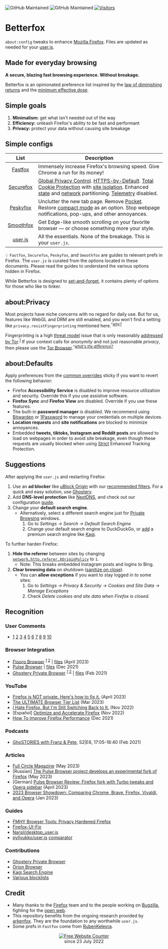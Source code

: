 ![GitHub Maintained](https://img.shields.io/badge/open%20source-yes-orange)
![GitHub Maintained](https://img.shields.io/badge/maintained-yes-yellow)
[![Visitors](https://hits.seeyoufarm.com/api/count/incr/badge.svg?url=https%3A%2F%2Fgithub.com%2Fyokoffing%2FBetter-Fox&count_bg=%2379C83D&title_bg=%23555555&icon=&icon_color=%23E7E7E7&title=visitors&edge_flat=false)](https://hits.seeyoufarm.com)

# Betterfox
`about:config` tweaks to enhance [Mozilla Firefox](https://www.mozilla.org/en-US/firefox/new/ "Firefox Homepage"). Files are updated as needed for your [user.js](http://kb.mozillazine.org/User.js_file).

## Made for everyday browsing
**A secure, blazing fast browsing experience. Without breakage.**

Betterfox is an opinionated preference list inspired by the [law of diminishing returns](https://pmctraining.com/site/wp-content/uploads/2018/04/Law-of-Diminishing-Returns-CHART.png) and the [minimum effective dose](https://medium.com/the-mission/less-is-more-the-minimum-effective-dose-e6d56625931e).

## Simple goals
1) **Minimalism:** get what isn't needed out of the way
2) **Efficiency:** unleash Firefox's ability to be fast and performant
3) **Privacy:** protect your data without causing site breakage

## Simple configs

| List      | Description |
|:---------:|-------------|
| [Fastfox](https://github.com/yokoffing/Betterfox/blob/main/Fastfox.js)   | Immensely increase Firefox's browsing speed. Give Chrome a run for its money!|
| [Securefox](https://github.com/yokoffing/Betterfox/blob/main/Securefox.js) | [Global Privacy Control](https://blog.mozilla.org/netpolicy/2021/10/28/implementing-global-privacy-control/). [HTTPS-by-Default](https://blog.mozilla.org/security/2021/08/10/firefox-91-introduces-https-by-default-in-private-browsing/). [Total Cookie Protection](https://blog.mozilla.org/security/2021/02/23/total-cookie-protection/) with [site isolation](https://blog.mozilla.org/security/2021/05/18/introducing-site-isolation-in-firefox/). Enhanced [state](https://developer.mozilla.org/en-US/docs/Web/Privacy/State_Partitioning) and [network](https://blog.mozilla.org/security/2021/01/26/supercookie-protections/) partitioning. [Telemetry](https://github.com/yokoffing/Betterfox/blob/e66a549985f6b0db4b14226904b8c09eaaea998f/Securefox.js#L1262-L1265) disabled. |
| [Peskyfox](https://github.com/yokoffing/Betterfox/blob/main/Peskyfox.js)  | Unclutter the new tab page. Remove [Pocket](https://support.mozilla.org/en-US/kb/what-pocket). Restore [compact mode](https://support.mozilla.org/en-US/kb/compact-mode-workaround-firefox) as an option. Stop webpage notifications, pop-ups, and other annoyances. |
| [Smoothfox](https://github.com/yokoffing/Betterfox/blob/main/Smoothfox.js) | Get Edge-like smooth scrolling on your favorite browser — or choose something more your style. |
| [user.js](https://github.com/yokoffing/Betterfox/blob/main/user.js) | All the essentials. None of the breakage. This is your `user.js`. |

:bulb: `Fastfox`, `Securefox`, `Peskyfox`, and `Smoothfox` are guides to relevant prefs in Firefox. The `user.js` is curated from the options located in these documents. Please read the guides to understand the various options hidden in Firefox.

While Betterfox is designed to [set-and-forget](https://glosbe.com/en/en/set-and-forget), it contains plenty of options for those who like to tinker.

## about:Privacy
Most projects have niche concerns with no regard for daily use. But for us, features like WebGL and DRM are still enabled, and you won't find a setting like `privacy.resistFingerprinting` mentioned here.<sup>^[*why?*](https://old.reddit.com/r/firefox/comments/wuqpgi/are_there_any_aboutconfig_tweaks_to_get_smooth/ile3whx/?context=3)</sup>

Fingerprinting is a high [threat model](https://thenewoil.org/en/guides/prologue/threatmodel/) issue that is only reasonably [addressed by Tor](https://github.com/arkenfox/user.js/wiki/3.3-Overrides-%5BTo-RFP-or-Not%5D).<sup>[1](https://youtu.be/5NrbdO4yWek?t=4334)</sup> If your context calls for _anonymity_ and not just reasonable _privacy_, then please use the [Tor Browser](https://www.torproject.org).<sup>^[*what's the difference?*](https://thenewoil.org/en/guides/prologue/secprivanon/)</sup> 

## about:Defaults
Apply preferences from the [common overrides](https://github.com/yokoffing/Betterfox/issues/87) sticky if you want to revert the following behavior:
* Firefox **Accessibility Service** is disabled to improve resource utilization and security. Override this if you use assistive software.
* **Firefox Sync** and **Firefox View** are disabled. Override if you use these features.
* The built-in **password manager** is disabled. We recommend using [Bitwarden](https://addons.mozilla.org/en-US/firefox/addon/bitwarden-password-manager/) or [1Password](https://addons.mozilla.org/en-US/firefox/addon/1password-x-password-manager) to manage your credentials on multiple devices.
* **Location requests** and **site notifications** are blocked to minimize annoyances.
* Embedded **tweets, tiktoks, Instagram and Reddit posts** are allowed to load on webpages in order to avoid site breakage, even though these requests are usually blocked when using [Strict](https://support.mozilla.org/en-US/kb/enhanced-tracking-protection-firefox-desktop#w_strict-enhanced-tracking-protection) Enhanced Tracking Protection.

## Suggestions
After applying the `user.js` and restarting Firefox:
1) Use an **ad blocker** like [uBlock Origin](https://addons.mozilla.org/blog/ublock-origin-everything-you-need-to-know-about-the-ad-blocker/) with our [recommended filters](https://github.com/yokoffing/filterlists#guidelines). For a quick and easy solution, use [Ghostery](https://addons.mozilla.org/en-US/firefox/addon/ghostery/).
2) Add **DNS-level protection** like [NextDNS](https://nextdns.io/?from=xujj63g5), and check out our configuration [guide](https://github.com/yokoffing/NextDNS-Config).
3) Change your **default search engine**.
   * Alternatively, select a different search engine just for [Private Browsing](https://support.mozilla.org/en-US/kb/private-browsing-use-firefox-without-history) windows.
      1) Go to *Settings → Search → Default Search Engine*
      2) Change your default search engine to DuckDuckGo, or [add](https://github.com/yokoffing/Betterfox/blob/04c3184359c83d7b58411c3b68f40f3e9d95c373/Securefox.js#L600-L604) a premium search engine like [Kagi](https://kagi.com/).

To further harden Firefox:
1) **Hide the referrer** between sites by changing [`network.http.referer.XOriginPolicy`](https://github.com/yokoffing/Betterfox/blob/e66a549985f6b0db4b14226904b8c09eaaea998f/Securefox.js#L982-L991) to `1`.
   * Note: This breaks embedded Instagram posts and logins to Bing.
2) **Clear browsing data** on shutdown ([sanitize on close](https://github.com/yokoffing/Betterfox/blob/99f2e860633f307781ddb73d792358ad1bec6af5/Securefox.js#L409-L434)).
   * You can **allow exceptions** if you want to stay logged in to some sites:
      1) Go to *Settings → Privacy & Security → Cookies and Site Data → Manage Exceptions*
      2) Check *Delete cookies and site data when Firefox is closed*.


## Recognition
### User Comments
- [1](https://old.reddit.com/r/browsers/comments/y7w57n/which_browser_do_you_use_on_your_devices/it30hqi/?context=3)
[2](https://old.reddit.com/r/firefox/comments/z5auzi/firefox_not_properly_usingrecognizing_gpu_poor/iy36hyz)
[3](https://old.reddit.com/r/firefox/comments/1030fri/why_does_firefox_feel_slowchoppy/j2wu4ow/)
[4](https://old.reddit.com/r/pcmasterrace/comments/zwioe1/what_browser_will_you_be_using_in_2023_please/j1wmbxo/)
[5](https://old.reddit.com/r/firefox/comments/zodxzx/performance_optimizations_for_firefox/j0memta/?context=2)
[6](https://old.reddit.com/r/browsers/comments/106qwyk/in_contrast_to_previous_post_what_do_you_like/j3irpx0/?context=2)
[7](https://old.reddit.com/r/firefox/comments/115va7d/list_of_aboutconfiguserjs_privacy_tweaks/j9700bc/?context=2)
[8](https://old.reddit.com/r/browsers/comments/11q6je7/is_block_or_snoof_browser_fingerprint_better/jc2mhcx/?context=2)
[9](https://old.reddit.com/r/browsers/comments/139h4my/suggestion_for_finding_3_good_privacy_focus/jj3n3qn/?context=2)
[10](https://old.reddit.com/r/MozillaFirefox/comments/15cc1vk/about_changes_in_aboutconfig/jtyx910/?context=3)

### Browser Integration
* [Floorp Browser](https://github.com/Floorp-Projects/Floorp#-betterfox) <sup>[1](https://github.com/Floorp-Projects/Floorp/issues/233#issuecomment-1543557167) [2](https://blog.ablaze.one/3135/2023-04-01/)</sup> | [files](https://github.com/Floorp-Projects/Floorp/blob/f63e87016d88535aafa2b57d690442b9a69cbaa5/toolkit/content/license.html#L200-L224) (April 2023)
* [Pulse Browser](https://github.com/pulse-browser/browser#%EF%B8%8F-credits) | [files](https://github.com/pulse-browser/browser/tree/alpha/src/browser/app/profile) (Dec 2021)
* [Ghostery Private Browser](https://github.com/ghostery/user-agent-desktop#community) <sup>[1](https://web.archive.org/web/20210509171835/https://www.ghostery.com/ghostery-dawn-update-more/) [2](https://web.archive.org/web/20210921114333/https://www.ghostery.com/ghostery-dawn-product-update/)</sup> | [files](https://github.com/ghostery/user-agent-desktop/tree/main/brands/ghostery/branding/pref) (Feb 2021)

### YouTube
* [Firefox is NOT private. Here's how to fix it.](https://youtu.be/Fr8UFJzpNls) (April 2023)
* [The ULTIMATE Browser Tier List](https://youtu.be/j5r6jFE8gic) (Mar 2023)
* [I Hate Firefox. But I'm Still Switching Back to It.](https://youtu.be/w0SJFED5xK0?t=220) (Nov 2022)
* [Español] [Optimize and Accelerate Firefox](https://www.youtube.com/watch?v=3XtoONmq5_Q) (Nov 2022) 
* [How To Improve Firefox Performance](https://www.youtube.com/watch?v=N8IOJiOFVEk) (Dec 2021)
    
### Podcasts
* [GhoSTORIES with Franz & Pete](https://anchor.fm/ghostories/episodes/S2E6-We-Talking-Ghostery-Dawn----Again-er0q02/a-a4o5vmh), S2|E6, 17:05-18:40 (Feb 2021)
    
### Articles
* [Full Circle Magazine](https://dl.fullcirclemagazine.org/issue193_en.pdf) (May 2023)
* [Russian] [The Pulse Browser project develops an experimental fork of Firefox](https://www.opennet.ru/opennews/art.shtml?num=59076) (May 2023)
* [German] [Pulse Browser Review: Firefox fork with Turbo tweaks and Opera sidebar](https://www.computerbild.de/artikel/cb-Tipps-Software-Pulse-Browser-Review-ein-Firefox-Fork-mit-Seitenleiste-wie-bei-Opera-35644139.html#:~:text=Noch%20mehr%20Speed%2DFeatures) (April 2023)
* [2023 Browser Showdown: Comparing Chrome, Brave, Firefox, Vivaldi, and Opera](https://www.appdate.lk/technology/2023-browser-showdown/) (Jan 2023)

### Guides
* [FMHY Browser Tools: Privacy Hardened Firefox](https://www.reddit.com/r/FREEMEDIAHECKYEAH/wiki/storage/#wiki_privacy_hardened_firefox)
* [Firefox-UI-Fix](https://github.com/black7375/Firefox-UI-Fix/wiki/Tips#privacy)
* [Narsil/desktop_user.js](https://git.nixnet.services/Narsil/desktop_user.js#thanks)
* [pyllyukko/user.js](https://github.com/pyllyukko/user.js) [comparator](https://jm42.github.io/compare-user.js/)

### Contributions
* [Ghostery Private Browser](https://github.com/ghostery/user-agent-desktop/issues?q=is%3Apr+is%3Aissue+author%3Ayokoffing+)
* [Orion Browser](https://orionfeedback.org/?author=yokoffing)
* [Kagi Search Engine](https://kagifeedback.org/?author=yokoffing)
* [Various blocklists](https://github.com/yokoffing/filterlists#contributions)

## Credit
* Many thanks to the [Firefox](https://www.mozilla.org/en-US/firefox/new/) team and to the people working on [Bugzilla](https://bugzilla.mozilla.org/home), fighting for the [open web](https://builtin.com/software-engineering-perspectives/open-web).
* This repository benefits from the ongoing research provided by [arkenfox](https://github.com/arkenfox/user.js). They are the foundation to any worthwhile `user.js`.
* Some prefs in `Fastfox` come from [RubenKelevra](https://gist.github.com/RubenKelevra/fd66c2f856d703260ecdf0379c4f59db#aboutconfig-settings).

<div align='center'><a href='https://www.websitecounterfree.com'><img src='https://www.websitecounterfree.com/c.php?d=9&id=19653&s=1' border='0' alt='Free Website Counter'></a><br / >
<div align='center'>since 23 July 2022</div>

